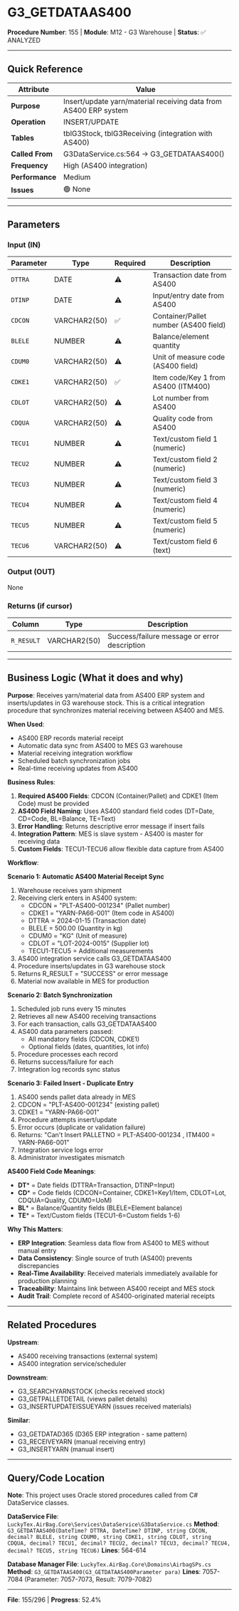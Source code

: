 # G3_GETDATAAS400

**Procedure Number**: 155 | **Module**: M12 - G3 Warehouse | **Status**: ✅ ANALYZED

---

## Quick Reference

| Attribute | Value |
|-----------|-------|
| **Purpose** | Insert/update yarn/material receiving data from AS400 ERP system |
| **Operation** | INSERT/UPDATE |
| **Tables** | tblG3Stock, tblG3Receiving (integration with AS400) |
| **Called From** | G3DataService.cs:564 → G3_GETDATAAS400() |
| **Frequency** | High (AS400 integration) |
| **Performance** | Medium |
| **Issues** | 🟢 None |

---

## Parameters

### Input (IN)

| Parameter | Type | Required | Description |
|-----------|------|----------|-------------|
| `DTTRA` | DATE | ⚠️ | Transaction date from AS400 |
| `DTINP` | DATE | ⚠️ | Input/entry date from AS400 |
| `CDCON` | VARCHAR2(50) | ✅ | Container/Pallet number (AS400 field) |
| `BLELE` | NUMBER | ⚠️ | Balance/element quantity |
| `CDUM0` | VARCHAR2(50) | ⚠️ | Unit of measure code (AS400 field) |
| `CDKE1` | VARCHAR2(50) | ✅ | Item code/Key 1 from AS400 (ITM400) |
| `CDLOT` | VARCHAR2(50) | ⚠️ | Lot number from AS400 |
| `CDQUA` | VARCHAR2(50) | ⚠️ | Quality code from AS400 |
| `TECU1` | NUMBER | ⚠️ | Text/custom field 1 (numeric) |
| `TECU2` | NUMBER | ⚠️ | Text/custom field 2 (numeric) |
| `TECU3` | NUMBER | ⚠️ | Text/custom field 3 (numeric) |
| `TECU4` | NUMBER | ⚠️ | Text/custom field 4 (numeric) |
| `TECU5` | NUMBER | ⚠️ | Text/custom field 5 (numeric) |
| `TECU6` | VARCHAR2(50) | ⚠️ | Text/custom field 6 (text) |

### Output (OUT)

None

### Returns (if cursor)

| Column | Type | Description |
|--------|------|-------------|
| `R_RESULT` | VARCHAR2(50) | Success/failure message or error description |

---

## Business Logic (What it does and why)

**Purpose**: Receives yarn/material data from AS400 ERP system and inserts/updates in G3 warehouse stock. This is a critical integration procedure that synchronizes material receiving between AS400 and MES.

**When Used**:
- AS400 ERP records material receipt
- Automatic data sync from AS400 to MES G3 warehouse
- Material receiving integration workflow
- Scheduled batch synchronization jobs
- Real-time receiving updates from AS400

**Business Rules**:
1. **Required AS400 Fields**: CDCON (Container/Pallet) and CDKE1 (Item Code) must be provided
2. **AS400 Field Naming**: Uses AS400 standard field codes (DT=Date, CD=Code, BL=Balance, TE=Text)
3. **Error Handling**: Returns descriptive error message if insert fails
4. **Integration Pattern**: MES is slave system - AS400 is master for receiving data
5. **Custom Fields**: TECU1-TECU6 allow flexible data capture from AS400

**Workflow**:

**Scenario 1: Automatic AS400 Material Receipt Sync**
1. Warehouse receives yarn shipment
2. Receiving clerk enters in AS400 system:
   - CDCON = "PLT-AS400-001234" (Pallet number)
   - CDKE1 = "YARN-PA66-001" (Item code in AS400)
   - DTTRA = 2024-01-15 (Transaction date)
   - BLELE = 500.00 (Quantity in kg)
   - CDUM0 = "KG" (Unit of measure)
   - CDLOT = "LOT-2024-0015" (Supplier lot)
   - TECU1-TECU5 = Additional measurements
3. AS400 integration service calls G3_GETDATAAS400
4. Procedure inserts/updates in G3 warehouse stock
5. Returns R_RESULT = "SUCCESS" or error message
6. Material now available in MES for production

**Scenario 2: Batch Synchronization**
1. Scheduled job runs every 15 minutes
2. Retrieves all new AS400 receiving transactions
3. For each transaction, calls G3_GETDATAAS400
4. AS400 data parameters passed:
   - All mandatory fields (CDCON, CDKE1)
   - Optional fields (dates, quantities, lot info)
5. Procedure processes each record
6. Returns success/failure for each
7. Integration log records sync status

**Scenario 3: Failed Insert - Duplicate Entry**
1. AS400 sends pallet data already in MES
2. CDCON = "PLT-AS400-001234" (existing pallet)
3. CDKE1 = "YARN-PA66-001"
4. Procedure attempts insert/update
5. Error occurs (duplicate or validation failure)
6. Returns: "Can't Insert PALLETNO = PLT-AS400-001234 , ITM400 = YARN-PA66-001"
7. Integration service logs error
8. Administrator investigates mismatch

**AS400 Field Code Meanings**:
- **DT*** = Date fields (DTTRA=Transaction, DTINP=Input)
- **CD*** = Code fields (CDCON=Container, CDKE1=Key1/Item, CDLOT=Lot, CDQUA=Quality, CDUM0=UoM)
- **BL*** = Balance/Quantity fields (BLELE=Element balance)
- **TE*** = Text/Custom fields (TECU1-6=Custom fields 1-6)

**Why This Matters**:
- **ERP Integration**: Seamless data flow from AS400 to MES without manual entry
- **Data Consistency**: Single source of truth (AS400) prevents discrepancies
- **Real-Time Availability**: Received materials immediately available for production planning
- **Traceability**: Maintains link between AS400 receipt and MES stock
- **Audit Trail**: Complete record of AS400-originated material receipts

---

## Related Procedures

**Upstream**:
- AS400 receiving transactions (external system)
- AS400 integration service/scheduler

**Downstream**:
- G3_SEARCHYARNSTOCK (checks received stock)
- G3_GETPALLETDETAIL (views pallet details)
- G3_INSERTUPDATEISSUEYARN (issues received materials)

**Similar**:
- G3_GETDATAD365 (D365 ERP integration - same pattern)
- G3_RECEIVEYARN (manual receiving entry)
- G3_INSERTYARN (manual insert)

---

## Query/Code Location

**Note**: This project uses Oracle stored procedures called from C# DataService classes.

**DataService File**: `LuckyTex.AirBag.Core\Services\DataService\G3DataService.cs`
**Method**: `G3_GETDATAAS400(DateTime? DTTRA, DateTime? DTINP, string CDCON, decimal? BLELE, string CDUM0, string CDKE1, string CDLOT, string CDQUA, decimal? TECU1, decimal? TECU2, decimal? TECU3, decimal? TECU4, decimal? TECU5, string TECU6)`
**Lines**: 564-614

**Database Manager File**: `LuckyTex.AirBag.Core\Domains\AirbagSPs.cs`
**Method**: `G3_GETDATAAS400(G3_GETDATAAS400Parameter para)`
**Lines**: 7057-7084 (Parameter: 7057-7073, Result: 7079-7082)

---

**File**: 155/296 | **Progress**: 52.4%
